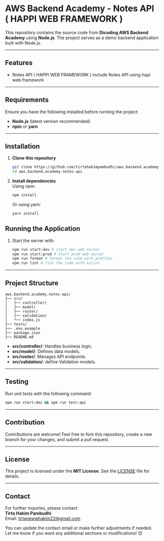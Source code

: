 # AWS Backend Academy - Notes API ( HAPPI WEB FRAMEWORK )

This repository contains the source code from **Dicoding AWS Backend Academy** using **Node.js**. The project serves as a demo backend application built with Node.js.

---

## Features

- Notes API ( HAPPI WEB FRAMEWORK ) include Notes API using hapi web framework
---

## Requirements

Ensure you have the following installed before running the project:

- **Node.js** (latest version recommended)
- **npm** or **yarn**
---

## Installation

1. **Clone this repository**
   ```bash
   git clone https://github.com/tirtahakimpambudhi/aws.backend.academy.notes-api.git
   cd aws.backend.academy.notes-api
   ```

2. **Install dependencies**  
   Using npm:
   ```bash
   npm install
   ```
   Or using yarn:
   ```bash
   yarn install
   ```

## Running the Application

1. Start the server with:
   ```bash
   npm run start:dev # start dev web server
   npm run start:prod # start prod web server
   npm run format # format the code with prettier
   npm run lint # lint the code with eslint
   ```
---

## Project Structure

```plaintext
aws.backend.academy.notes-api/
├── src/
│   ├── controller/
│   ├── model/
│   ├── router/
│   ├── validation/
│   └── index.js
├── tests/
├── .env.example
├── package.json
├── README.md
```

- **src/controller/**: Handles business logic.
- **src/model/**: Defines data models.
- **src/router/**: Manages API endpoints.
- **src/validation/**: define Validation models.

---

## Testing

Run unit tests with the following command:
```bash
npm run start:dev && npm run test:api
```

---

## Contribution

Contributions are welcome! Feel free to fork this repository, create a new branch for your changes, and submit a pull request.

---

## License

This project is licensed under the **MIT License**. See the [LICENSE](LICENSE.md) file for details.

---

## Contact

For further inquiries, please contact:  
**Tirta Hakim Pambudhi**  
Email: [tirtanewwhakim22@gmail.com](mailto:tirtanewwhakim22@gmail.com)

You can update the contact email or make further adjustments if needed. Let me know if you want any additional sections or modifications! 😊
